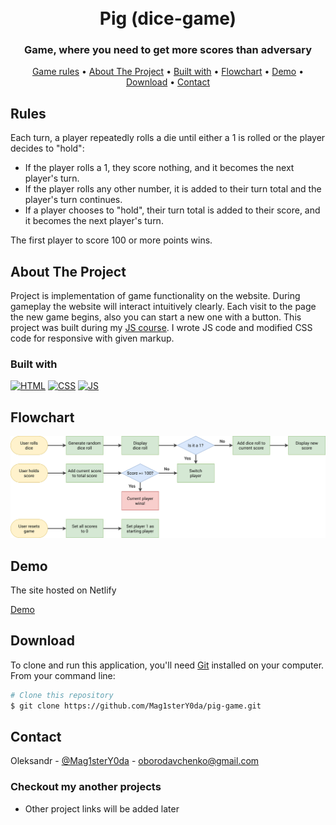 <h1 align="center">
  <br>
  Pig (dice-game)
  <br>
</h1>

<h3 align="center">Game, where you need to get more scores than adversary </h4>

<p align="center">
  <a href="#rules">Game rules</a> •
  <a href="#about-the-project">About The Project</a> •
  <a href="#built-with">Built with</a> •
  <a href="#flowchart">Flowchart</a> •
  <a href="#demo">Demo</a> •
  <a href="#download">Download</a> •
  <a href="#contact">Contact</a> 
</p>

## Rules

Each turn, a player repeatedly rolls a die until either a 1 is rolled or the player decides to "hold":

- If the player rolls a 1, they score nothing, and it becomes the next player's turn.
- If the player rolls any other number, it is added to their turn total and the player's turn continues.
- If a player chooses to "hold", their turn total is added to their score, and it becomes the next player's turn.

The first player to score 100 or more points wins.

## About The Project

Project is implementation of game functionality on the website. During gameplay the website will interact intuitively
clearly.
Each visit to the page the new game begins, also you can start a new one with a button. This project was built during
my [JS course](https://www.udemy.com/course/the-complete-javascript-course/). I wrote JS code and modified CSS code for
responsive with given markup.

### Built with

[![HTML][html]][html-url]
[![CSS][css]][css-url]
[![JS][js]][js-url]

## Flowchart

![](pig-game-flowchart.png)

## Demo

The site hosted on Netlify

[Demo](https://pig-game-mag.netlify.app/)

## Download

To clone and run this application, you'll need [Git](https://git-scm.com) installed on your computer. From your command
line:

```bash
# Clone this repository
$ git clone https://github.com/Mag1sterY0da/pig-game.git
```

## Contact

Oleksandr - [@Mag1sterY0da](https://twitter.com/Mag1sterY0da) - oborodavchenko@gmail.com

### Checkout my another projects

* Other project links will be added later

<!-- MARKDOWN LINKS & IMAGES -->
[html]: https://img.shields.io/badge/html-f16524?style=for-the-badge&logo=html5&logoColor=white
[html-url]: https://developer.mozilla.org/en-US/docs/Web/HTML/Reference
[css]: https://img.shields.io/badge/css-2965f1?style=for-the-badge&logo=css3&logoColor=white
[css-url]: https://developer.mozilla.org/en-US/docs/Web/CSS/Reference
[js]: https://img.shields.io/badge/js-ffda3e?style=for-the-badge&logo=javascript&logoColor=black
[js-url]: https://developer.mozilla.org/en-US/docs/Web/JavaScript/Reference